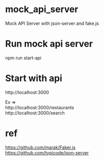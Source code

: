 # mock_api_server
Mock API Server  with json-server and fake.js

# Run mock api server
npm run start-api

# Start with api
http://localhost:3000

Ex =>  
       http://localhost:3000/restaurants \
       http://localhost:3000/search

# ref
https://github.com/marak/Faker.js \
https://github.com/typicode/json-server
